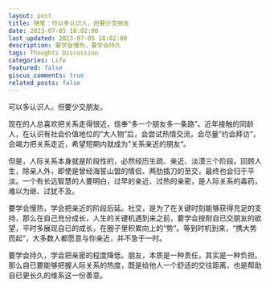 ```yaml
---
layout: post
title: 随笔：可以多认识人，但要少交朋友
date: 2023-07-05 18:02:00
last_updated: 2023-07-05 18:02:00
description: 要学会慢热，要学会持久
tags: Thoughts Discussion
categories: Life
featured: false
giscus_comments: true
related_posts: false
---
```


可以多认识人，但要少交朋友。

现在的人总喜欢把关系走得很近，信奉“多一个朋友多一条路”。近年接触的同龄人，在认识有社会价值地位的“大人物”后，会尝试热情交流，会尽量”约会拜访“，会竭力把关系走近，希望短期内就成为”关系亲近的朋友“。

但是，人际关系本身就是阶段性的，必然经历生疏、亲近、淡漠三个阶段。回顾人生，除亲人外，即使是曾经海誓山盟的情侣、两肋插刀的至交，最终也会归于平淡。一个有长远智慧的人要明白，过早的亲近、过热的亲密，是人际关系的毒药，难以为继、过犹不及。

要学会慢热，学会把亲近的阶段后延。社交，是为了在关键时刻能够获得充足的支持，那么在自己充分成长，人生的关键机遇到来之前，要学会按耐自已交朋友的欲望，平时多展现自已的成长，在圈子里积累向上的“势”。等到时机到来，“携大势而起”，大多数人都愿意与你亲近，并不急于一时。

要学会持久，学会把亲密的程度降低。朋友，本质是一种责任，其实是一种负担。那么自已要能够把握人际关系的热度，既是给他人一个舒适的交往距离，也是帮助自已更长久的维系这一份善意。
